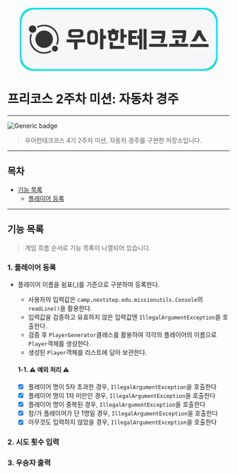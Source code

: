 <p align="center">
    <img src="wooteco.png" alt="우아한테크코스" width="449">
</p>

# 프리코스 2주차 미션: 자동차 경주

---
![Generic badge](https://img.shields.io/badge/precourse-week2-blue.svg)

> 우아한테크코스 4기 2주차 미션, 자동차 경주를 구현한 저장소입니다.
---

## 목차

- [기능 목록](#기능-목록)
    - [플레이어 등록](#1-플레이어-등록)

---

## 기능 목록

> 게임 흐름 순서로 기능 목록이 나열되어 있습니다.

### 1. 플레이어 등록

- 플레이어 이름을 쉼표(,)를 기준으로 구분하여 등록한다.
    - 사용자의 입력값은 `camp.nextstep.edu.missionutils.Console`의 `readLine()`을 활용한다.
    - 입력값을 검증하고 유효하지 않은 입력값엔 `IllegalArgumentException`을 호출한다.
    - 검증 후 `PlayerGenerator`클래스를 활용하여 각각의 플레이어의 이름으로 `Player`객체를 생성한다.
    - 생성된 `Player`객체를 리스트에 담아 보관한다.

  #### 1-1. ⚠️ 예외 처리 ⚠️

    - [x] 플레이어 명이 5자 초과한 경우, ``IllegalArgumentException``을 호출한다
    - [x] 플레이어 명이 1자 미만인 경우, ``IllegalArgumentException``을 호출한다
    - [x] 플레이어 명이 중복된 경우, ``IllegalArgumentException``을 호출한다
    - [x] 참/가 플레이어가 단 1명일 경우, ``IllegalArgumentException``을 호출한다
    - [x] 아무것도 입력하지 않았을 경우, ``IllegalArgumentException``을 호출한다

### 2. 시도 횟수 입력

### 3. 우승자 출력
